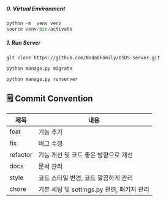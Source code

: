 ##### 0. Virtual Environment

```python
python -m  venv venv
source venv/bin/activate
```

##### 1. Run Server

``` pytho
glt clone https://github.com/NodabFamily/OSDS-server.git

python manage.py migrate

python manage.py runserver
```

## 🗒 Commit Convention

| 제목     | 내용                                       |
| -------- | ------------------------------------------ |
| feat     | 기능 추가                                  |
| fix      | 버그 수정                                  |
| refactor | 기능 개선 및 코드 좋은 방향으로 개선       |
| docs     | 문서 관리                                  |
| style    | 코드 스타일 변경, 코드 깔끔하게 관리       |
| chore    | 기본 세팅 및 settings.py 관련, 패키지 관리 |